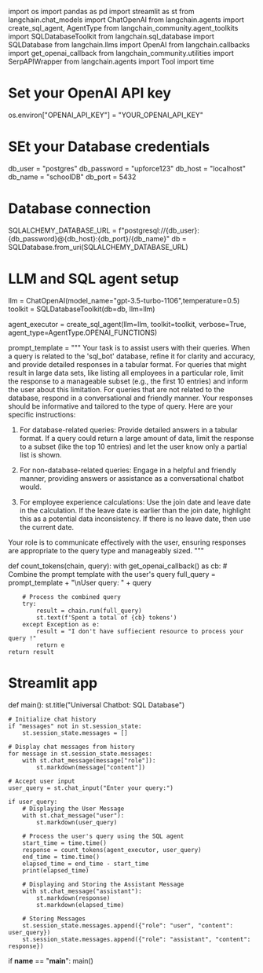 import os
import pandas as pd
import streamlit as st
from langchain.chat_models import ChatOpenAI
from langchain.agents import create_sql_agent, AgentType
from langchain_community.agent_toolkits import SQLDatabaseToolkit
from langchain.sql_database import SQLDatabase
from langchain.llms import OpenAI
from langchain.callbacks import get_openai_callback
from langchain_community.utilities import SerpAPIWrapper
from langchain.agents import Tool
import time

# Set your OpenAI API key
os.environ["OPENAI_API_KEY"] = "YOUR_OPENAI_API_KEY"

# SEt your Database credentials 
db_user = "postgres"
db_password = "upforce123"
db_host = "localhost"
db_name = "schoolDB"
db_port = 5432

# Database connection
SQLALCHEMY_DATABASE_URL = f"postgresql://{db_user}:{db_password}@{db_host}:{db_port}/{db_name}"
db = SQLDatabase.from_uri(SQLALCHEMY_DATABASE_URL)

# LLM and SQL agent setup
llm = ChatOpenAI(model_name="gpt-3.5-turbo-1106",temperature=0.5)
toolkit = SQLDatabaseToolkit(db=db, llm=llm)

agent_executor = create_sql_agent(llm=llm, toolkit=toolkit, verbose=True, agent_type=AgentType.OPENAI_FUNCTIONS)

prompt_template = """
Your task is to assist users with their queries. When a query is related to the 'sql_bot' database, refine it for clarity and accuracy, and provide detailed responses in a tabular format. For queries that might result in large data sets, like listing all employees in a particular role, limit the response to a manageable subset (e.g., the first 10 entries) and inform the user about this limitation. For queries that are not related to the database, respond in a conversational and friendly manner. Your responses should be informative and tailored to the type of query. Here are your specific instructions:

1. For database-related queries: Provide detailed answers in a tabular format. If a query could return a large amount of data, limit the response to a subset (like the top 10 entries) and let the user know only a partial list is shown.

2. For non-database-related queries: Engage in a helpful and friendly manner, providing answers or assistance as a conversational chatbot would.

3. For employee experience calculations: Use the join date and leave date in the calculation. If the leave date is earlier than the join date, highlight this as a potential data inconsistency. If there is no leave date, then use the current date.

Your role is to communicate effectively with the user, ensuring responses are appropriate to the query type and manageably sized.
"""

def count_tokens(chain, query):
    with get_openai_callback() as cb:
        # Combine the prompt template with the user's query
        full_query = prompt_template + "\nUser query: " + query

        # Process the combined query
        try:
            result = chain.run(full_query)
            st.text(f'Spent a total of {cb} tokens')
        except Exception as e:
            result = "I don't have suffiecient resource to process your query !"
            return e
    return result

# Streamlit app
def main():
    st.title("Universal Chatbot: SQL Database")

    # Initialize chat history
    if "messages" not in st.session_state:
        st.session_state.messages = []

    # Display chat messages from history
    for message in st.session_state.messages:
        with st.chat_message(message["role"]):
            st.markdown(message["content"])

    # Accept user input
    user_query = st.chat_input("Enter your query:")

    if user_query:
        # Displaying the User Message
        with st.chat_message("user"):
            st.markdown(user_query)

        # Process the user's query using the SQL agent
        start_time = time.time()
        response = count_tokens(agent_executor, user_query)
        end_time = time.time()
        elapsed_time = end_time - start_time
        print(elapsed_time)

        # Displaying and Storing the Assistant Message
        with st.chat_message("assistant"):
            st.markdown(response)
            st.markdown(elapsed_time)

        # Storing Messages
        st.session_state.messages.append({"role": "user", "content": user_query})
        st.session_state.messages.append({"role": "assistant", "content": response})

if __name__ == "__main__":
    main()